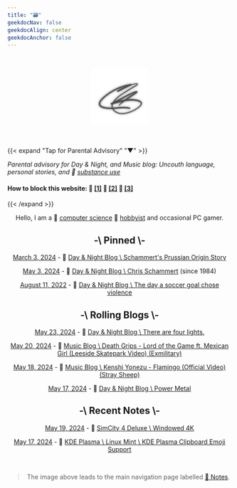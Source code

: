 ```yaml
---
title: "🗃️"
geekdocNav: false
geekdocAlign: center
geekdocAnchor: false
---
```


<br />

<div style="text-align: center;">

[![crs](/crs_128x128_silver.png "Click here to Enter the Navigation Page")](pad)

<br />

</div>

{{< expand "Tap for Parental Advisory" "▼" >}}

_Parental advisory for Day & Night, and Music blog: Uncouth language, personal stories, and 🔗 [substance use](https://www.usa.gov/substance-abuse "USA.gov \ Find help for substance abuse")_

#### How to block this website: 🔗 [[1]](https://www.digitaltrends.com/computing/how-to-block-a-website/ "Digital Trends \ How to Block a Website") 🔗 [[2]](https://www.lifewire.com/how-to-block-a-website-4177078 "Lifewire \ How to Block a Website") 🔗 [[3]](https://www.wired.com/story/how-to-block-websites-chrome-firefox-ios-android/ "Wired \ How to Block Bad Websites—or Just Get Things Done")

{{< /expand >}}

<div style="text-align: center;">

Hello, I am a 🔗 [computer science](https://en.wikipedia.org/wiki/Computer_science "Wikipedia \ Computer Science") 🔗 [hobbyist](/About/csmertx "About \ Csmertx (Chris Schammert)" ) and occasional PC gamer.

</div>

<div style="text-align: center;">

## -\ Pinned \\-

<u>March 3, 2024</u> - 🔗 [Day & Night Blog \ Schammert's Prussian Origin Story](/Blog/daynight/2024/0324#schammerts-prussian-origin-story)

<u>May 3, 2024</u> - 🔗 [Day & Night Blog \ Chris Schammert](/Blog/daynight/2024/0524#chris-schammert "Day & Night Blog \ May 2024") (since 1984)

<u>August 11, 2022</u> - 🔗 [Day & Night Blog \ The day a soccer goal chose violence](/Blog/daynight/2022/0822#the-day-a-soccer-goal-chose-violence "Day & Night Blog \ August 2022")

## -\ Rolling Blogs \\-

<u>May 23, 2024</u> - 🔗 [Day & Night Blog \ There are four lights.](/Blog/daynight/2024/0524#there-are-four-lights "Day & Night Blog \ May 2024")

<u>May 20, 2024</u> - 🔗 [Music Blog \ Death Grips - Lord of the Game ft. Mexican Girl (Leeside Skatepark Video) (Exmilitary)](/Blog/music/2024/0524#death-grips---lord-of-the-game-ft-mexican-girl-leeside-skatepark-video-exmilitary "Music Blog \ May 2024")

<u>May 18, 2024</u> - 🔗 [Music Blog \ Kenshi Yonezu - Flamingo (Official Video) (Stray Sheep)](/Blog/music/2024/0524#kenshi-yonezu---flamingo-official-video-stray-sheep "Music Blog \ May 2024")

<u>May 17, 2024</u> - 🔗 [Day & Night Blog \ Power Metal](/Blog/daynight/2024/0524#power-metal "Day & Night Blog \ May 2024")


## -\ Recent Notes \\-

<u>May 19, 2024</u> - 🔗 [SimCity 4 Deluxe \ Windowed 4K](/Games/simcity_4_deluxe#steam-launch-options-windowed-4k "SimCity 4 Deluxe")

<u>May 17, 2024</u> - 🔗 [KDE Plasma \ Linux Mint \ KDE Plasma Clipboard Emoji Support](/Linux/DEs/kde_plasma#linux-mint--kde-plasma-clipboard-emoji-support "KDE Plasma")

<br />

> The image above leads to the main navigation page labelled [🔗 Notes](pad "Click here to Enter the Navigation Page").


<!-- This website comprises a patchwork of notes written over my 10+ years with Linux (+2 served apps). I also poked at DOS prompts as a youth (1988) before my high school typing and web design classes (1999-2001). Due to the rolling nature of open source and or free software, the notes may not align with the current timeline of the subject's software documentation. I mostly focus my efforts on edge cases as I find them. On top of that I have included a life story blog, and a music blog, which may appeal to a broader audience. The warning above is mostly for music lyrics, some life stories, and my occasional use of profanity. I was raised on a mixture of English dialects via family brought together by the U.S. Navy--hopefully my attempt at college English will improve with time. I accept pull requests and emails. No worries about time of day or night. I capitalize on Don't Disturb Modes, so anytime is a good time. My use of an Orca illustration is merely for entertainment purposes. The depiction of an Orca is not meant as a personal attack towards anyone, nor is it a prelude into a new Linux OS. Glory to the maintainers! And thank you for checking the source! -->